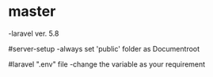# master
-laravel ver. 5.8

#server-setup
-always set 'public' folder as Documentroot

#laravel ".env" file
-change the variable as your requirement
